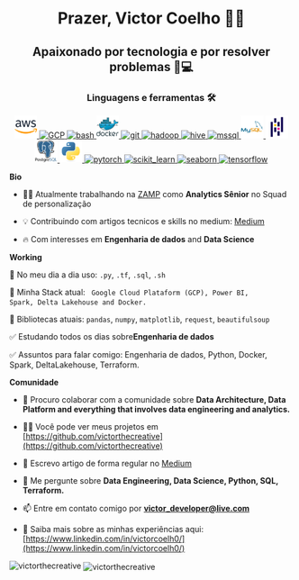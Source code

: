 <h1 align="center">Prazer, Victor Coelho 👋🏽</h1>
<h2 align="center">Apaixonado por tecnologia e por resolver problemas 🔎💻</h2>
<h3 align="center">Linguagens e ferramentas 🛠️ </h3>
<p align="center"> <a href="https://aws.amazon.com" target="_blank" rel="noreferrer"> <img src="https://raw.githubusercontent.com/devicons/devicon/master/icons/amazonwebservices/amazonwebservices-original-wordmark.svg" alt="aws" width="40" height="40"/> </a> <a href="https://cloud.google.com/?hl=pt-br" target="_blank" rel="noreferrer"> <img src="https://www.vectorlogo.zone/logos/google_cloud/google_cloud-icon.svg" alt="GCP" width="40" height="40"/> </a> <a href="https://cloud.google.com/bigquery?hl=pt-br" target="_blank" rel="noreferrer"> <img src="https://www.vectorlogo.zone/logos/google_bigquery/google_bigquery-icon.svg" alt="bash" width="40" height="40"/> </a> <a href="https://www.docker.com/" target="_blank" rel="noreferrer"> <img src="https://raw.githubusercontent.com/devicons/devicon/master/icons/docker/docker-original-wordmark.svg" alt="docker" width="40" height="40"/> </a> <a href="https://git-scm.com/" target="_blank" rel="noreferrer"> <img src="https://www.vectorlogo.zone/logos/git-scm/git-scm-icon.svg" alt="git" width="40" height="40"/> </a> <a href="https://hadoop.apache.org/" target="_blank" rel="noreferrer"> <img src="https://www.vectorlogo.zone/logos/apache_hadoop/apache_hadoop-icon.svg" alt="hadoop" width="40" height="40"/> </a> <a href="https://hive.apache.org/" target="_blank" rel="noreferrer"> <img src="https://www.vectorlogo.zone/logos/apache_hive/apache_hive-icon.svg" alt="hive" width="40" height="40"/> </a> <a href="https://www.microsoft.com/en-us/sql-server" target="_blank" rel="noreferrer"> <img src="https://www.svgrepo.com/show/303229/microsoft-sql-server-logo.svg" alt="mssql" width="40" height="40"/> </a> <a href="https://www.mysql.com/" target="_blank" rel="noreferrer"> <img src="https://raw.githubusercontent.com/devicons/devicon/master/icons/mysql/mysql-original-wordmark.svg" alt="mysql" width="40" height="40"/> </a> <a href="https://pandas.pydata.org/" target="_blank" rel="noreferrer"> <img src="https://raw.githubusercontent.com/devicons/devicon/2ae2a900d2f041da66e950e4d48052658d850630/icons/pandas/pandas-original.svg" alt="pandas" width="40" height="40"/> </a> <a href="https://www.postgresql.org" target="_blank" rel="noreferrer"> <img src="https://raw.githubusercontent.com/devicons/devicon/master/icons/postgresql/postgresql-original-wordmark.svg" alt="postgresql" width="40" height="40"/> </a> <a href="https://www.python.org" target="_blank" rel="noreferrer"> <img src="https://raw.githubusercontent.com/devicons/devicon/master/icons/python/python-original.svg" alt="python" width="40" height="40"/> </a> <a href="https://pytorch.org/" target="_blank" rel="noreferrer"> <img src="https://www.vectorlogo.zone/logos/pytorch/pytorch-icon.svg" alt="pytorch" width="40" height="40"/> </a> </a> <a href="https://scikit-learn.org/" target="_blank" rel="noreferrer"> <img src="https://upload.wikimedia.org/wikipedia/commons/0/05/Scikit_learn_logo_small.svg" alt="scikit_learn" width="40" height="40"/> </a> <a href="https://seaborn.pydata.org/" target="_blank" rel="noreferrer"> <img src="https://seaborn.pydata.org/_images/logo-mark-lightbg.svg" alt="seaborn" width="40" height="40"/> </a> <a href="https://www.tensorflow.org" target="_blank" rel="noreferrer"> <img src="https://www.vectorlogo.zone/logos/tensorflow/tensorflow-icon.svg" alt="tensorflow" width="40" height="40"/> </a> </p>



**Bio**

- 👷‍♂️ Atualmente trabalhando na [ZAMP](https://irestify.com/) como **Analytics Sênior** no Squad de personalização

- 💡 Contribuindo com artigos tecnicos e skills no medium: [Medium](https://medium.com/@victorcoelho./)

- 🔥 Com interesses em **Engenharia de dados** and **Data Science**

**Working**

🚀 No meu dia a dia uso: <code>.py</code>, <code>.tf</code>, <code>.sql</code>, <code>.sh</code>

🚀 Minha Stack atual: <code> Google Cloud Plataform (GCP), Power BI, Spark, Delta Lakehouse and Docker.</code>

🚀 Bibliotecas atuais: <code>pandas</code>,  <code>numpy</code>,  <code>matplotlib</code>,  <code>request</code>, <code>beautifulsoup</code>

✅ Estudando todos os dias sobre**Engenharia de dados**

✅ Assuntos para falar comigo: Engenharia de dados, Python, Docker, Spark, DeltaLakehouse, Terraform.


**Comunidade**

- 👯 Procuro colaborar com a comunidade sobre **Data Architecture, Data Platform and everything that involves data engineering and analytics.**

- 👨‍💻 Você pode ver meus projetos em [https://github.com/victorthecreative](https://github.com/victorthecreative)

- 📝 Escrevo artigo de forma regular no [Medium](https://medium.com/@victorcoelho./)

- 💬 Me pergunte sobre **Data Engineering, Data Science, Python, SQL, Terraform.**

- 📫 Entre em contato comigo por **victor_developer@live.com**

- 📄 Saiba mais sobre as minhas experiências aqui: [https://www.linkedin.com/in/victorcoelh0/](https://www.linkedin.com/in/victorcoelh0/)



<p><img align="left" src="https://github-readme-stats.vercel.app/api/top-langs?username=victorthecreative&show_icons=true&locale=en&layout=compact" alt="victorthecreative" /></p>

<p>&nbsp;<img align="center" src="https://github-readme-stats.vercel.app/api?username=victorthecreative&show_icons=true&locale=en" alt="victorthecreative" /></p>

